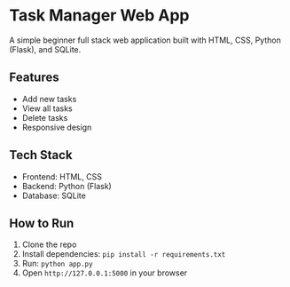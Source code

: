 
# Task Manager Web App

A simple beginner full stack web application built with HTML, CSS, Python (Flask), and SQLite.

## Features
- Add new tasks
- View all tasks
- Delete tasks
- Responsive design

## Tech Stack
- Frontend: HTML, CSS
- Backend: Python (Flask)
- Database: SQLite

## How to Run
1. Clone the repo
2. Install dependencies: `pip install -r requirements.txt`
3. Run: `python app.py`
4. Open `http://127.0.0.1:5000` in your browser
